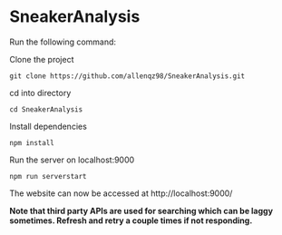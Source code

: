 # SneakerAnalysis

Run the following command:

Clone the project

`git clone https://github.com/allenqz98/SneakerAnalysis.git`

cd into directory

`cd SneakerAnalysis`

Install dependencies

`npm install`

Run the server on localhost:9000

`npm run serverstart`

The website can now be accessed at http://localhost:9000/

**Note that third party APIs are used for searching which can be laggy sometimes. Refresh and retry a couple times if not responding.**
